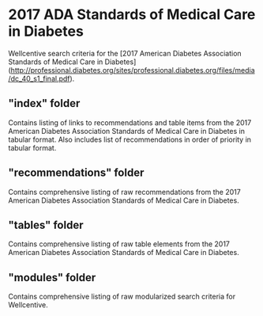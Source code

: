 # 2017 ADA Standards of Medical Care in Diabetes
Wellcentive search criteria for the [2017 American Diabetes Association Standards of Medical Care in Diabetes] (http://professional.diabetes.org/sites/professional.diabetes.org/files/media/dc_40_s1_final.pdf).

## "index" folder
Contains listing of links to recommendations and table items from the 2017 American Diabetes Association Standards of Medical Care in Diabetes in tabular format. Also includes list of recommendations in order of priority in tabular format.

## "recommendations" folder
Contains comprehensive listing of raw recommendations from the 2017 American Diabetes Association Standards of Medical Care in Diabetes.

## "tables" folder
Contains comprehensive listing of raw table elements from the 2017 American Diabetes Association Standards of Medical Care in Diabetes.

## "modules" folder
Contains comprehensive listing of raw modularized search criteria for Wellcentive.
